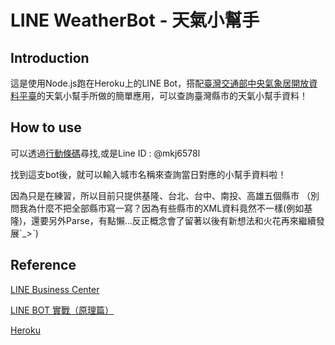LINE WeatherBot - 天氣小幫手
===============================


Introduction
-------------

這是使用Node.js跑在Heroku上的LINE Bot，搭配[臺灣交通部中央氣象居開放資料平臺](http://opendata.cwb.gov.tw/usages#)的天氣小幫手所做的簡單應用，可以查詢臺灣縣市的天氣小幫手資料！

How to use
---------------

可以透過[行動條碼](http://qr-official.line.me/L/YnDs0imc1c.png)尋找,或是Line ID : @mkj6578l

找到這支bot後，就可以輸入城市名稱來查詢當日對應的小幫手資料啦！

因為只是在練習，所以目前只提供基隆、台北、台中、南投、高雄五個縣市 （別問我為什麼不把全部縣市寫一寫？因為有些縣市的XML資料竟然不一樣(例如基隆)，還要另外Parse，有點懶...反正概念會了留著以後有新想法和火花再來繼續發展ˊ_>ˋ)

Reference
-----------
[LINE Business Center](https://business.line.me/zh-hant/services/bot)

[LINE BOT 實戰（原理篇）](http://www.oxxostudio.tw/articles/201701/line-bot.html)

[Heroku](https://dashboard.heroku.com/)
